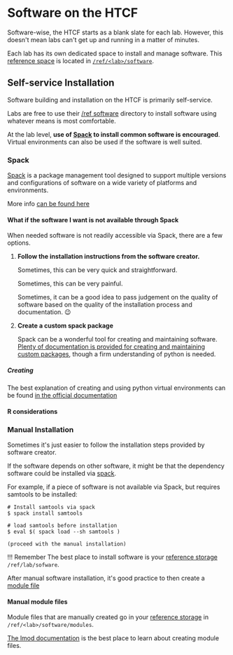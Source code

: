 # Software on the HTCF

Software-wise, the HTCF starts as a blank slate for each lab.  However, this doesn't mean labs can't get up and running in a matter of minutes.

Each lab has its own dedicated space to install and manage software.  This [reference space](storage/ref.md) is located in [`/ref/<lab>/software`](storage/ref.md#software).

## Self-service Installation

Software building and installation on the HTCF is primarily self-service.

Labs are free to use their [/ref software](storage/ref.md) directory to install software using whatever means is most comfortable.

At the lab level, **use of [Spack](#spack) to install common software is encouraged**.  Virtual environments can also be used if the software is well suited.

### Spack

[Spack](https://spack.readthedocs.io) is a package management tool designed to support multiple versions and configurations of software on a wide variety of platforms and environments.

More info [can be found here](spack.md)

#### What if the software I want is not available through Spack

When needed software is not readily accessible via Spack, there are a few options.

1. **Follow the installation instructions from the software creator.**
 
     Sometimes, this can be very quick and straightforward.
   
     Sometimes, this can be very painful.
   
     Sometimes, it can be a good idea to pass judgement on the quality of software based on the quality of the installation process and documentation. :wink:

2. **Create a custom spack package**

   Spack can be a wonderful tool for creating and maintaining software. [Plenty of documentation is provided for creating and maintaining custom packages](https://spack.readthedocs.io/en/latest/packaging_guide.html), though a firm understanding of python is needed.

##### Creating

The best explanation of creating and using python virtual environments can be found [in the official documentation](https://packaging.python.org/guides/installing-using-pip-and-virtual-environments/#creating-a-virtual-environment)

#### R considerations

### Manual Installation

Sometimes it's just easier to follow the installation steps provided by software creator.

If the software depends on other software, it might be that the dependency software could be installed via [spack](#spack).

For example, if a piece of software is not available via Spack, but requires samtools to be installed:

    # Install samtools via spack
    $ spack install samtools

    # load samtools before installation
    $ eval $( spack load --sh samtools )
    
    (proceed with the manual installation)

!!! Remember
    The best place to install software is your [reference storage](storage/ref.md) `/ref/lab/sofware`.

After manual software installation, it's good practice to then create a [module file](#manual-module-files)

#### Manual module files

Module files that are manually created go in your [reference storage](storage/ref.md) in `/ref/<lab>/software/modules`.

[The lmod documentation](https://lmod.readthedocs.io/en/latest/015_writing_modules.html) is the best place to learn about creating module files.
